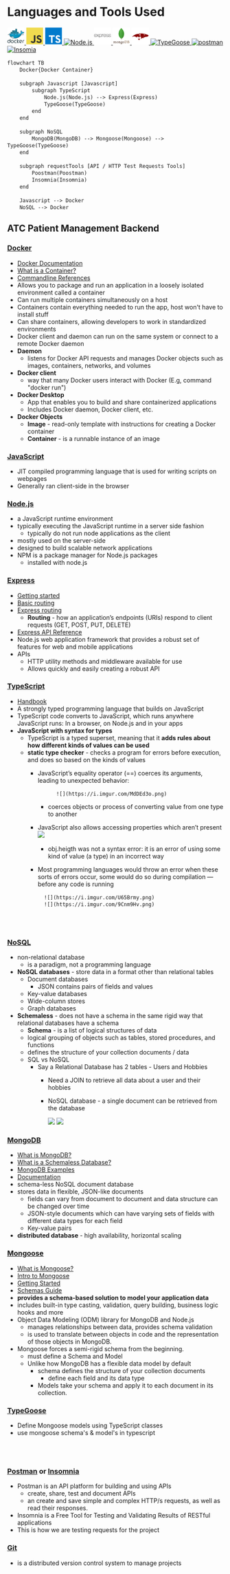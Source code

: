 # Languages and Tools Used

<p align="left"> <a href="https://www.docker.com/" target="_blank">
<img src="https://raw.githubusercontent.com/devicons/devicon/master/icons/docker/docker-original-wordmark.svg" alt="Docker" width="40" height="40"/>
    </a> <a href="https://developer.mozilla.org/en-US/docs/Web/JavaScript" target="_blank"> <img src="https://raw.githubusercontent.com/devicons/devicon/master/icons/javascript/javascript-original.svg" alt="JavaScript" width="40" height="40"/>
</a> <a href="https://www.typescriptlang.org/" target="_blank"> <img src="https://raw.githubusercontent.com/devicons/devicon/master/icons/typescript/typescript-original.svg" alt="TypeScript" width="40" height="40"/>
    </a> <a href="https://nodejs.org/en/" target="_blank"> <img src="https://user-images.githubusercontent.com/4727/38117898-75c704e4-336c-11e8-82bb-dffd73f55e94.png" alt="Node.js" width="70" height="40"/>
</a> <a href="https://expressjs.com" target="_blank"> <img src="https://raw.githubusercontent.com/devicons/devicon/master/icons/express/express-original-wordmark.svg" alt="Express" width="40" height="40"/>
    </a> <a href="https://www.mongodb.com/" target="_blank">  <img src="https://raw.githubusercontent.com/devicons/devicon/master/icons/mongodb/mongodb-original-wordmark.svg" alt="mongodb" width="40" height="40"/>
</a> <a href="https://mongoosejs.com/docs/" target="_blank">  <img src="https://raw.githubusercontent.com/github/explore/80688e429a7d4ef2fca1e82350fe8e3517d3494d/topics/mongoose/mongoose.png" alt="Mongoose" width="40" height="40"/>
    </a> <a href="https://typegoose.github.io/typegoose/" target="_blank">  <img src="https://avatars.githubusercontent.com/u/55653464?s=64&v=4" alt="TypeGoose" width="40" height="40"/>
<a href="https://postman.com" target="_blank"> <img src="https://www.vectorlogo.zone/logos/getpostman/getpostman-icon.svg" alt="postman" width="40" height="40"/>
    <a href="https://insomnia.rest/" target="_blank"> <img src="https://seeklogo.com/images/I/insomnia-logo-A35E09EB19-seeklogo.com.png" alt="Insomia" width="40" height="40"/>
 </a> </p>

```mermaid
flowchart TB
    Docker{Docker Container}

    subgraph Javascript [Javascript]
        subgraph TypeScript
            Node.js(Node.js) --> Express(Express)
            TypeGoose(TypeGoose)
        end
    end

    subgraph NoSQL
        MongoDB(MongoDB) --> Mongoose(Mongoose) --> TypeGoose(TypeGoose)
    end

    subgraph requestTools [API / HTTP Test Requests Tools]
        Poostman(Poostman)
        Insomnia(Insomnia)
    end

    Javascript --> Docker
    NoSQL --> Docker
```

## ATC Patient Management Backend

### [Docker](https://www.docker.com/)

* [Docker Documentation](https://docs.docker.com/get-started/overview/)
* [What is a Container?](https://www.docker.com/resources/what-container/)
* [Commandline References](https://docs.docker.com/engine/reference/commandline)
* Allows you to package and run an application in a loosely isolated environment called a container
* Can run multiple containers simultaneously on a host
* Containers contain everything needed to run the app, host won't have to install stuff
* Can share containers, allowing developers to work in standardized environments
* Docker client and daemon can run on the same system or connect to a remote Docker daemon
* **Daemon**
  * listens for Docker API requests and manages Docker objects such as images, containers, networks, and volumes
* **Docker client**
  * way that many Docker users interact with Docker (E.g, command "docker run")
* **Docker Desktop**
  * App that enables you to build and share containerized applications
  * Includes Docker daemon, Docker client, etc.
* **Docker Objects**
  * **Image** - read-only template with instructions for creating a Docker container
  * **Container** - is a runnable instance of an image

### [JavaScript](https://developer.mozilla.org/en-US/docs/Web/JavaScript)

* JIT compiled programming language that is used for writing scripts on webpages
* Generally ran client-side in the browser

### [Node.js](https://nodejs.org/en/about/)

* a JavaScript runtime environment
* typically executing the JavaScript runtime in a server side fashion
  * typically do not run node applications as the client
* mostly used on the server-side
* designed to build scalable network applications
* NPM is a package manager for Node.js packages
  * installed with node.js

### [Express](https://expressjs.com/)

* [Getting started](https://expressjs.com/en/starter/installing.html)
* [Basic routing](https://expressjs.com/en/starter/basic-routing.html)
* [Express routing](https://expressjs.com/en/guide/routing.html)
  * **Routing** - how an application’s endpoints (URIs) respond to client requests (GET, POST, PUT, DELETE)
* [Express API Reference](https://expressjs.com/en/4x/api.html)
* Node.js web application framework that provides a robust set of features for web and mobile applications
* APIs
  * HTTP utility methods and middleware available for use
  * Allows quickly and easily creating a robust API

### [TypeScript](https://www.typescriptlang.org/)

* [Handbook](https://www.typescriptlang.org/docs/handbook/typescript-from-scratch.html)
* A strongly typed programming language that builds on JavaScript
* TypeScript code converts to JavaScript, which runs anywhere JavaScript runs: In a browser, on Node.js and in your apps
* **JavaScript with syntax for types**
  * TypeScript is a typed superset, meaning that it **adds rules about how different kinds of values can be used**
  * **static type checker** - checks a program for errors before execution, and does so based on the kinds of values
    * JavaScript’s equality operator (==) coerces its arguments, leading to unexpected behavior:

                ![](https://i.imgur.com/MdDEd3o.png)
      * coerces objects or process of converting value from one type to another
    * JavaScript also allows accessing properties which aren’t present
                ![](https://i.imgur.com/BowCEKR.png)

      * obj.heigth was not a syntax error: it is an error of using some kind of value (a type) in an incorrect way
    * Most programming languages would throw an error when these sorts of errors occur, some would do so during compilation — before any code is running

            ![](https://i.imgur.com/U65Brmy.png)
            ![](https://i.imgur.com/9Cnm9Hv.png)

<br/><br/>

### [NoSQL](https://www.mongodb.com/nosql-explained)

* non-relational database
  * is a paradigm, not a programming language
* **NoSQL databases** - store data in a format other than relational tables
  * Document databases
    * JSON contains pairs of fields and values
  * Key-value databases
  * Wide-column stores
  * Graph databases
* **Schemaless** - does not have a schema in the same rigid way that relational databases have a schema
  * **Schema** - is a list of logical structures of data
  * logical grouping of objects such as tables, stored procedures, and functions
  * defines the structure of your collection documents / data
  * SQL vs NoSQL
    * Say a Relational Database has 2 tables - Users and Hobbies
      * Need a JOIN to retrieve all data about a user and their hobbies
      * NoSQL database - a single document can be retrieved from the database

        ![](https://i.imgur.com/hWboYCK.png)
        ![](https://i.imgur.com/1YxF9Wp.png)

### [MongoDB](https://www.mongodb.com/)

* [What is MongoDB?](https://www.mongodb.com/what-is-mongodb)
* [What is a Schemaless Database?](https://www.mongodb.com/unstructured-data/schemaless)
* [MongoDB Examples](https://www.mongodb.com/basics/examples)
* [Documentation](https://www.mongodb.com/docs/)
* schema-less NoSQL document database
* stores data in flexible, JSON-like documents
  * fields can vary from document to document and data structure can be changed over time
  * JSON-style documents which can have varying sets of fields with different data types for each field
  * Key-value pairs
* **distributed database** - high availability, horizontal scaling

### [Mongoose](https://mongoosejs.com/)

* [What is Mongoose?](https://www.mongodb.com/developer/languages/javascript/getting-started-with-mongodb-and-mongoose/)
* [Intro to Mongoose](https://www.freecodecamp.org/news/introduction-to-mongoose-for-mongodb-d2a7aa593c57/)
* [Getting Started](https://mongoosejs.com/docs/index.html)
* [Schemas Guide](https://mongoosejs.com/docs/guide.html#schemas)
* **provides a schema-based solution to model your application data**
* includes built-in type casting, validation, query building, business logic hooks and more
* Object Data Modeling (ODM) library for MongoDB and Node.js
  * manages relationships between data, provides schema validation
  * is used to translate between objects in code and the representation of those objects in MongoDB.
* Mongoose forces a semi-rigid schema from the beginning.
  * must define a Schema and Model
  * Unlike how MongoDB has a flexible data model by default
    * schema defines the structure of your collection documents
      * define each field and its data type
    * Models take your schema and apply it to each document in its collection.

### [TypeGoose](https://typegoose.github.io/typegoose/)

* Define Mongoose models using TypeScript classes
* use mongoose schema's & model's in typescript

<br/><br/>

### [Postman](https://www.postman.com/) or [Insomnia](https://insomnia.rest/)

* Postman is an API platform for building and using APIs
  * create, share, test and document APIs
  * an create and save simple and complex HTTP/s requests, as well as read their responses.
* Insomnia is a Free Tool for Testing and Validating Results of RESTful applications
* This is how we are testing requests for the project

### [Git](https://git-scm.com/)

* is a distributed version control system to manage projects

